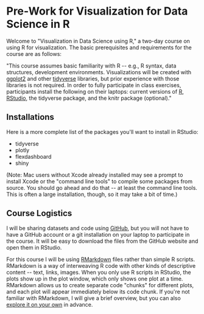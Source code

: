 # Pre-Work for Visualization for Data Science in R

Welcome to "Visualization in Data Science using R," a two-day course on using R for visualization. The basic prerequisites and requirements for the course are as follows:

"This course assumes basic familiarity with R -- e.g., R syntax, data structures, development environments. Visualizations will be created with [ggplot2](https://ggplot2.tidyverse.org/) and other [tidyverse](https://www.tidyverse.org/) libraries, but prior experience with those libraries is not required. In order to fully participate in class exercises, participants install the following on their laptops: current versions of [R](https://www.r-project.org/), [RStudio](https://www.rstudio.com/), the tidyverse package, and the knitr package (optional)."

## Installations

Here is a more complete list of the packages you'll want to install in RStudio:

* tidyverse
* plotly
* flexdashboard
* shiny

(Note: Mac users without Xcode already installed may see a prompt to install Xcode or the "command line tools" to compile some packages from source. You should go ahead and do that -- at least the command line tools. This is often a large installation, though, so it may take a bit of time.)


## Course Logistics

I will be sharing datasets and code using [GitHub](https://github.com/), but you will not have to have a GitHub account or a git installation on your laptop to participate in the course. It will be easy to download the files from the GitHub website and open them in RStudio.

For this course I will be using [RMarkdown](https://rmarkdown.rstudio.com/) files rather than simple R scripts. RMarkdown is a way of interweaving R code with other kinds of descriptive content -- text, links, images. When you only use R scripts in RStudio, the plots show up in the plot window, which only shows one plot at a time. RMarkdown allows us to create separate code "chunks" for different plots, and each plot will appear immediately below its code chunk. If you're not familiar with RMarkdown, I will give a brief overview, but you can also [explore it on your own](https://rmarkdown.rstudio.com/lesson-1.html) in advance.

